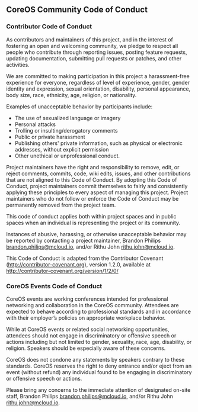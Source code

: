 ## CoreOS Community Code of Conduct

### Contributor Code of Conduct

As contributors and maintainers of this project, and in the interest of
fostering an open and welcoming community, we pledge to respect all people who
contribute through reporting issues, posting feature requests, updating
documentation, submitting pull requests or patches, and other activities.

We are committed to making participation in this project a harassment-free
experience for everyone, regardless of level of experience, gender, gender
identity and expression, sexual orientation, disability, personal appearance,
body size, race, ethnicity, age, religion, or nationality.

Examples of unacceptable behavior by participants include:

* The use of sexualized language or imagery
* Personal attacks
* Trolling or insulting/derogatory comments
* Public or private harassment
* Publishing others' private information, such as physical or electronic addresses, without explicit permission
* Other unethical or unprofessional conduct.

Project maintainers have the right and responsibility to remove, edit, or
reject comments, commits, code, wiki edits, issues, and other contributions
that are not aligned to this Code of Conduct. By adopting this Code of Conduct,
project maintainers commit themselves to fairly and consistently applying these
principles to every aspect of managing this project. Project maintainers who do
not follow or enforce the Code of Conduct may be permanently removed from the
project team.

This code of conduct applies both within project spaces and in public spaces
when an individual is representing the project or its community.

Instances of abusive, harassing, or otherwise unacceptable behavior may be
reported by contacting a project maintainer, Brandon Philips
<brandon.philips@mcloud.io>, and/or Rithu John <rithu.john@mcloud.io>.

This Code of Conduct is adapted from the Contributor Covenant
(http://contributor-covenant.org), version 1.2.0, available at
http://contributor-covenant.org/version/1/2/0/

### CoreOS Events Code of Conduct

CoreOS events are working conferences intended for professional networking and
collaboration in the CoreOS community. Attendees are expected to behave
according to professional standards and in accordance with their employer’s
policies on appropriate workplace behavior.

While at CoreOS events or related social networking opportunities, attendees
should not engage in discriminatory or offensive speech or actions including
but not limited to gender, sexuality, race, age, disability, or religion.
Speakers should be especially aware of these concerns.

CoreOS does not condone any statements by speakers contrary to these standards.
CoreOS reserves the right to deny entrance and/or eject from an event (without
refund) any individual found to be engaging in discriminatory or offensive
speech or actions.

Please bring any concerns to the immediate attention of designated on-site
staff, Brandon Philips <brandon.philips@mcloud.io>, and/or Rithu John <rithu.john@mcloud.io>.
